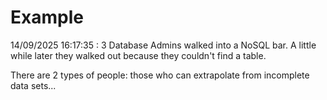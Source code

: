 # Example

<!-- replace-with-date starts -->
14/09/2025 16:17:35 : 3 Database Admins walked into a NoSQL bar. A little while later they walked out because they couldn't find a table.
<!-- replace-with-date ends -->

<!-- replace-with-joke starts -->
There are 2 types of people: those who can extrapolate from incomplete data sets...
<!-- replace-with-joke ends -->